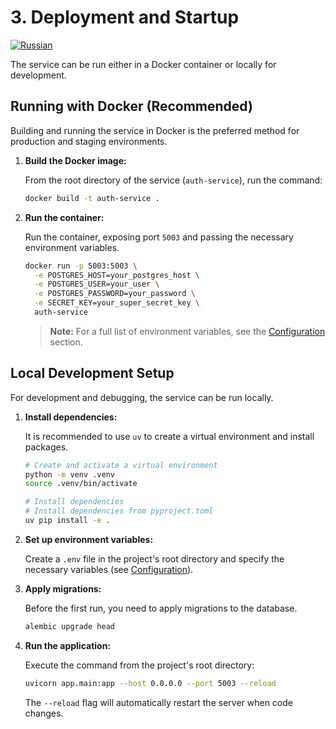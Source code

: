 # 3. Deployment and Startup

[![Russian](https://img.shields.io/badge/lang-Russian-blue)](../ru/03_deployment.md)

The service can be run either in a Docker container or locally for development.

## Running with Docker (Recommended)

Building and running the service in Docker is the preferred method for production and staging environments.

1.  **Build the Docker image:**

    From the root directory of the service (`auth-service`), run the command:

    ```bash
    docker build -t auth-service .
    ```

2.  **Run the container:**

    Run the container, exposing port `5003` and passing the necessary environment variables.

    ```bash
    docker run -p 5003:5003 \
      -e POSTGRES_HOST=your_postgres_host \
      -e POSTGRES_USER=your_user \
      -e POSTGRES_PASSWORD=your_password \
      -e SECRET_KEY=your_super_secret_key \
      auth-service
    ```

    > **Note:** For a full list of environment variables, see the [Configuration](./04_configuration.md) section.

## Local Development Setup

For development and debugging, the service can be run locally.

1.  **Install dependencies:**

    It is recommended to use `uv` to create a virtual environment and install packages.

    ```bash
    # Create and activate a virtual environment
    python -m venv .venv
    source .venv/bin/activate

    # Install dependencies
    # Install dependencies from pyproject.toml
    uv pip install -e .
    ```

2.  **Set up environment variables:**

    Create a `.env` file in the project's root directory and specify the necessary variables (see [Configuration](./04_configuration.md)).

3.  **Apply migrations:**

    Before the first run, you need to apply migrations to the database.

    ```bash
    alembic upgrade head
    ```

4.  **Run the application:**

    Execute the command from the project's root directory:

    ```bash
    uvicorn app.main:app --host 0.0.0.0 --port 5003 --reload
    ```

    The `--reload` flag will automatically restart the server when code changes.
